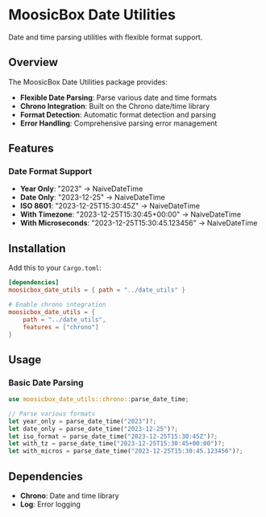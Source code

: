 # MoosicBox Date Utilities

Date and time parsing utilities with flexible format support.

## Overview

The MoosicBox Date Utilities package provides:

- **Flexible Date Parsing**: Parse various date and time formats
- **Chrono Integration**: Built on the Chrono date/time library
- **Format Detection**: Automatic format detection and parsing
- **Error Handling**: Comprehensive parsing error management

## Features

### Date Format Support
- **Year Only**: "2023" → NaiveDateTime
- **Date Only**: "2023-12-25" → NaiveDateTime
- **ISO 8601**: "2023-12-25T15:30:45Z" → NaiveDateTime
- **With Timezone**: "2023-12-25T15:30:45+00:00" → NaiveDateTime
- **With Microseconds**: "2023-12-25T15:30:45.123456" → NaiveDateTime

## Installation

Add this to your `Cargo.toml`:

```toml
[dependencies]
moosicbox_date_utils = { path = "../date_utils" }

# Enable chrono integration
moosicbox_date_utils = {
    path = "../date_utils",
    features = ["chrono"]
}
```

## Usage

### Basic Date Parsing

```rust
use moosicbox_date_utils::chrono::parse_date_time;

// Parse various formats
let year_only = parse_date_time("2023")?;
let date_only = parse_date_time("2023-12-25")?;
let iso_format = parse_date_time("2023-12-25T15:30:45Z")?;
let with_tz = parse_date_time("2023-12-25T15:30:45+00:00")?;
let with_micros = parse_date_time("2023-12-25T15:30:45.123456")?;
```

## Dependencies

- **Chrono**: Date and time library
- **Log**: Error logging
